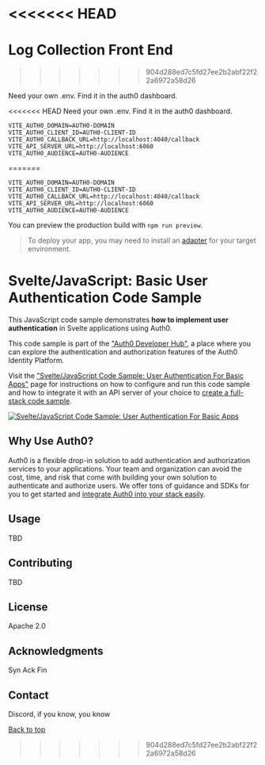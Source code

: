 <<<<<<< HEAD
=======

# Log Collection Front End

>>>>>>> 904d288ed7c5fd27ee2b2abf22f22a6972a58d26


Need your own .env. Find it in the auth0 dashboard.

<<<<<<< HEAD
Need your own .env. Find it in the auth0 dashboard.

```
VITE_AUTH0_DOMAIN=AUTH0-DOMAIN
VITE_AUTH0_CLIENT_ID=AUTH0-CLIENT-ID
VITE_AUTH0_CALLBACK_URL=http://localhost:4040/callback
VITE_API_SERVER_URL=http://localhost:6060
VITE_AUTH0_AUDIENCE=AUTH0-AUDIENCE
```
=======
```
VITE_AUTH0_DOMAIN=AUTH0-DOMAIN
VITE_AUTH0_CLIENT_ID=AUTH0-CLIENT-ID
VITE_AUTH0_CALLBACK_URL=http://localhost:4040/callback
VITE_API_SERVER_URL=http://localhost:6060
VITE_AUTH0_AUDIENCE=AUTH0-AUDIENCE
```

You can preview the production build with `npm run preview`.

> To deploy your app, you may need to install an [adapter](https://kit.svelte.dev/docs/adapters) for your target environment.

# Svelte/JavaScript: Basic User Authentication Code Sample

This JavaScript code sample demonstrates **how to implement user authentication** in Svelte applications using Auth0.

This code sample is part of the ["Auth0 Developer Hub"](https://auth0.com/developers/hub), a place where you can explore the authentication and authorization features of the Auth0 Identity Platform.

Visit the ["Svelte/JavaScript Code Sample: User Authentication For Basic Apps"](https://auth0.com/developers/hub/code-samples/spa/svelte-javascript/basic-authentication) page for instructions on how to configure and run this code sample and how to integrate it with an API server of your choice to [create a full-stack code sample](https://auth0.com//developers/hub/code-samples/full-stack/hello-world/basic-access-control/spa).

[![Svelte/JavaScript Code Sample: User Authentication For Basic Apps](https://cdn.auth0.com/blog/hub/code-samples/spa/svelte-javascript/basic-authentication.png)](https://auth0.com/developers/hub/code-samples/spa/svelte-javascript/basic-authentication)

## Why Use Auth0?

Auth0 is a flexible drop-in solution to add authentication and authorization services to your applications. Your team and organization can avoid the cost, time, and risk that come with building your own solution to authenticate and authorize users. We offer tons of guidance and SDKs for you to get started and [integrate Auth0 into your stack easily](https://auth0.com/developers/hub/code-samples/full-stack).

## Usage
TBD

## Contributing
TBD

## License
Apache 2.0

## Acknowledgments
Syn Ack Fin

## Contact
Discord, if you know, you know

[Back to top](#table-of-contents)



>>>>>>> 904d288ed7c5fd27ee2b2abf22f22a6972a58d26
